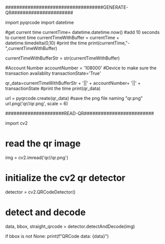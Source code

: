 
###################################GENERATE-QR######################

import pyqrcode
import datetime

#get current time
currentTime= datetime.datetime.now()
#add 10 seconds to current time
currentTimeWithBuffer = currentTime + datetime.timedelta(0,10)
#print the time
print(currentTime,"-",currentTimeWithBuffer)

currentTimeWithBufferStr = str(currentTimeWithBuffer)

#Account Number
accountNumber = '108000'
#Device to make sure the transaction availablity
transactionState='True'

qr_data=currentTimeWithBufferStr + '||' + accountNumber+ '||' + transactionState
#print the time
print(qr_data)

url = pyqrcode.create(qr_data)
#save the png file naming "qr.png"
url.png('qr//qr.png', scale = 6)


#####################READ-QR#########################

import cv2


# read the qr image
img = cv2.imread('qr//qr.png')

# initialize the cv2 qr detector
detector = cv2.QRCodeDetector()

# detect and decode
data, bbox, straight_qrcode = detector.detectAndDecode(img)

if bbox is not None:
    print(f"QRCode data: {data}")




